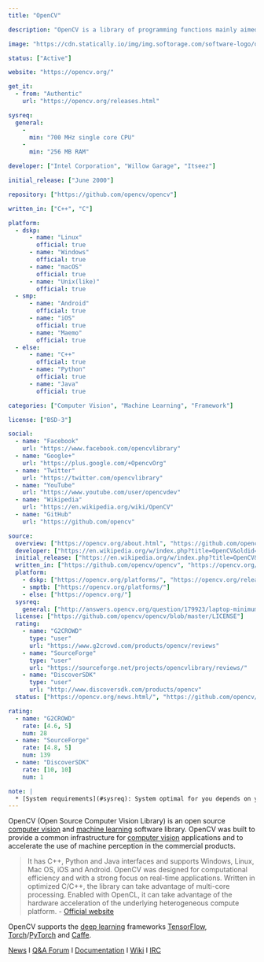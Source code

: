 ```yaml
---
title: "OpenCV"

description: "OpenCV is a library of programming functions mainly aimed at real-time computer vision"

image: "https://cdn.statically.io/img/img.softorage.com/software-logo/opencv.png?h=64"

status: ["Active"]

website: "https://opencv.org/"

get_it:
  - from: "Authentic"
    url: "https://opencv.org/releases.html"

sysreq:
  general:
    -
      min: "700 MHz single core CPU"
    -
      min: "256 MB RAM"

developer: ["Intel Corporation", "Willow Garage", "Itseez"]

initial_release: ["June 2000"]

repository: ["https://github.com/opencv/opencv"]

written_in: ["C++", "C"]

platform:
  - dskp:
      - name: "Linux"
        official: true
      - name: "Windows"
        official: true
      - name: "macOS"
        official: true
      - name: "Unix(like)"
        official: true
  - smp:
      - name: "Android"
        official: true
      - name: "iOS"
        official: true
      - name: "Maemo"
        official: true
  - else:
      - name: "C++"
        official: true
      - name: "Python"
        official: true
      - name: "Java"
        official: true

categories: ["Computer Vision", "Machine Learning", "Framework"]

license: ["BSD-3"]

social:
  - name: "Facebook"
    url: "https://www.facebook.com/opencvlibrary"
  - name: "Google+"
    url: "https://plus.google.com/+OpencvOrg"
  - name: "Twitter"
    url: "https://twitter.com/opencvlibrary"
  - name: "YouTube"
    url: "https://www.youtube.com/user/opencvdev"
  - name: "Wikipedia"
    url: "https://en.wikipedia.org/wiki/OpenCV"
  - name: "GitHub"
    url: "https://github.com/opencv"

source:
  overview: ["https://opencv.org/about.html", "https://github.com/opencv/opencv/wiki/Deep-Learning-in-OpenCV"]
  developer: ["https://en.wikipedia.org/w/index.php?title=OpenCV&oldid=879001758"]
  initial_release: ["https://en.wikipedia.org/w/index.php?title=OpenCV&oldid=879001758", "https://opencv-python-tutroals.readthedocs.io/en/latest/py_tutorials/py_setup/py_intro/py_intro.html"]
  written_in: ["https://github.com/opencv/opencv", "https://opencv.org/about.html"]
  platform:
    - dskp: ["https://opencv.org/platforms/", "https://opencv.org/releases.html"]
    - smptb: ["https://opencv.org/platforms/"]
    - else: ["https://opencv.org/"]
  sysreq:
    general: ["http://answers.opencv.org/question/179923/laptop-minimum-system-requirement-for-opencv/"]
  license: ["https://github.com/opencv/opencv/blob/master/LICENSE"]
  rating:
    - name: "G2CROWD"
      type: "user"
      url: "https://www.g2crowd.com/products/opencv/reviews"
    - name: "SourceForge"
      type: "user"
      url: "https://sourceforge.net/projects/opencvlibrary/reviews/"
    - name: "DiscoverSDK"
      type: "user"
      url: "http://www.discoversdk.com/products/opencv"
  status: ["https://opencv.org/news.html/", "https://github.com/opencv/opencv/graphs/contributors"]

rating:
  - name: "G2CROWD"
    rate: [4.6, 5]
    num: 28
  - name: "SourceForge"
    rate: [4.8, 5]
    num: 139
  - name: "DiscoverSDK"
    rate: [10, 10]
    num: 1

note: |
  * [System requirements](#sysreq): System optimal for you depends on your use.
---
```

  OpenCV (Open Source Computer Vision Library) is an open source [computer vision](/categories/computer-vision) and [machine learning](/categories/machine-learning) software library. OpenCV was built to provide a common infrastructure for [computer vision](/categories/computer-vision) applications and to accelerate the use of machine perception in the commercial products.
  
  > It has C++, Python and Java interfaces and supports Windows, Linux, Mac OS, iOS and Android. OpenCV was designed for computational efficiency and with a strong focus on real-time applications. Written in optimized C/C++, the library can take advantage of multi-core processing. Enabled with OpenCL, it can take advantage of the hardware acceleration of the underlying heterogeneous compute platform.
  > \- [Official website](https://opencv.org/)
  
  OpenCV supports the [deep learning](/categories/deep-learning) frameworks [TensorFlow](/software/tensorflow/), [Torch](/software/torch/)/[PyTorch](/software/pytorch/) and [Caffe](/software/caffe/).
  
  [News](https://opencv.org/news.html)  I  [Q&A Forum](http://answers.opencv.org/questions/)  I  [Documentation](https://docs.opencv.org/)  I  [Wiki](https://github.com/opencv/opencv/wiki)  I  [IRC](https://webchat.freenode.net/?channels=opencv)
